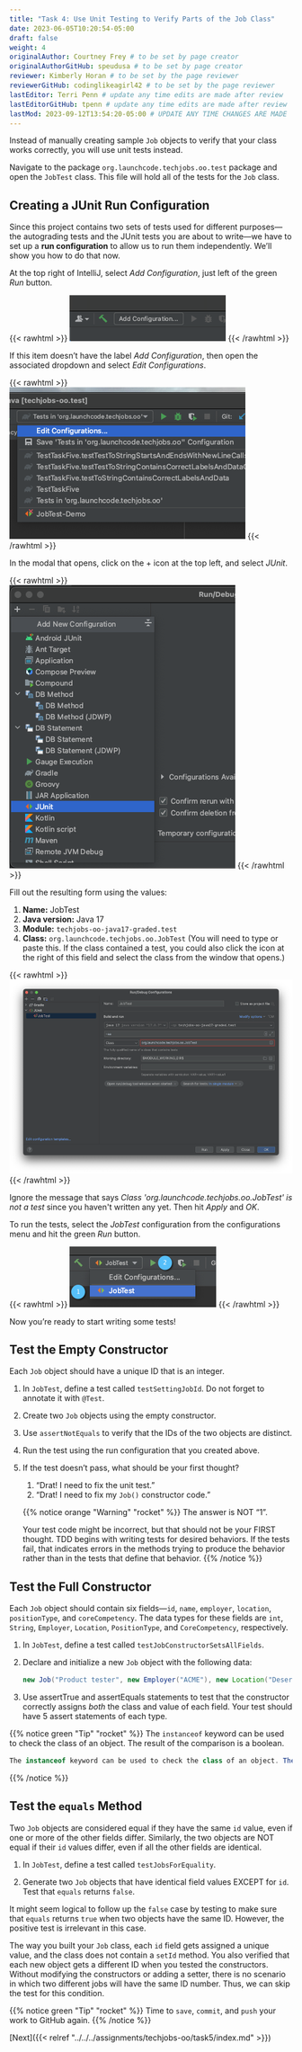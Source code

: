 ```yaml
---
title: "Task 4: Use Unit Testing to Verify Parts of the Job Class"
date: 2023-06-05T10:20:54-05:00
draft: false
weight: 4
originalAuthor: Courtney Frey # to be set by page creator
originalAuthorGitHub: speudusa # to be set by page creator
reviewer: Kimberly Horan # to be set by the page reviewer
reviewerGitHub: codinglikeagirl42 # to be set by the page reviewer
lastEditor: Terri Penn # update any time edits are made after review
lastEditorGitHub: tpenn # update any time edits are made after review
lastMod: 2023-09-12T13:54:20-05:00 # UPDATE ANY TIME CHANGES ARE MADE
---
```


Instead of manually creating sample `Job` objects to verify that your class works correctly, you will use unit tests instead.

Navigate to the package `org.launchcode.techjobs.oo.test` package and open the `JobTest` class. This file will hold all of the tests for the `Job` class.

## Creating a JUnit Run Configuration

Since this project contains two sets of tests used for different purposes—the autograding tests and the JUnit tests you are about to write—we have to set up a **run configuration** to allow us to run them independently. We’ll show you how to do that now.

At the top right of IntelliJ, select _Add Configuration_, just left of the green _Run_ button.

{{< rawhtml >}}
<img src="../figures/add-configuration.png" alt="Configuration tab">
{{< /rawhtml >}}

If this item doesn’t have the label _Add Configuration_, then open the associated dropdown and select _Edit Configurations_.

{{< rawhtml >}}
<img src="../figures/edit-configurations.png" alt="Configuration tab">
{{< /rawhtml >}}

In the modal that opens, click on the + icon at the top left, and select _JUnit_.

{{< rawhtml >}}
<img src="../figures/select-junit-configuration.png" alt="Configuration tab">
{{< /rawhtml >}}

Fill out the resulting form using the values:

   1. **Name:** JobTest
   1. **Java version:** Java 17 
   1. **Module:** `techjobs-oo-java17-graded.test`
   1. **Class:** `org.launchcode.techjobs.oo.JobTest` (You will need to type or paste this. If the class contained a test, you could also click the icon at the right of this field and select the class from the window that opens.)

{{< rawhtml >}}
<img src="../figures/jobtest-junit-configuration.png" alt="JobTest Configuration Settings">
{{< /rawhtml >}}

Ignore the message that says _Class 'org.launchcode.techjobs.oo.JobTest' is not a test_ since you haven't written any yet. Then hit _Apply_ and _OK_.

To run the tests, select the _JobTest_ configuration from the configurations menu and hit the green _Run_ button.

{{< rawhtml >}}
<img src="../figures/running-junit-config.png" alt="Configuration tab">
{{< /rawhtml >}}

Now you’re ready to start writing some tests!

## Test the Empty Constructor
Each `Job` object should have a unique ID that is an integer.

1. In `JobTest`, define a test called `testSettingJobId`. Do not forget to annotate it with `@Test`.
1. Create two `Job` objects using the empty constructor.
1. Use `assertNotEquals` to verify that the IDs of the two objects are distinct.
1. Run the test using the run configuration that you created above.
1. If the test doesn’t pass, what should be your first thought?
   1. “Drat! I need to fix the unit test.”
   1. “Drat! I need to fix my `Job()` constructor code.”

   {{% notice orange "Warning" "rocket" %}} 
   The answer is NOT “1”.

   Your test code might be incorrect, but that should not be your FIRST thought. TDD begins with writing tests for desired behaviors. If the tests fail, that indicates errors in the methods trying to produce the behavior rather than in the tests that define that behavior.
  {{% /notice %}}


## Test the Full Constructor
Each `Job` object should contain six fields—`id`, `name`, `employer`, `location`, `positionType`, and `coreCompetency`. The data types for these fields are `int`, `String`, `Employer`, `Location`, `PositionType`, and `CoreCompetency`, respectively.

1. In `JobTest`, define a test called `testJobConstructorSetsAllFields`.

1. Declare and initialize a new `Job` object with the following data:
   ```java
   new Job("Product tester", new Employer("ACME"), new Location("Desert"), new PositionType("Quality control"), new CoreCompetency("Persistence"));
   ```

1. Use assertTrue and assertEquals statements to test that the constructor correctly assigns _both_ the class and value of each field. Your test should have 5 assert statements of each type.

{{% notice green "Tip" "rocket" %}} 
 The `instanceof` keyword can be used to check the class of an object. The result of the comparison is a boolean.

 ```java
 The instanceof keyword can be used to check the class of an object. The result of the comparison is a boolean.
 ```
{{% /notice %}}

## Test the `equals` Method
Two `Job` objects are considered equal if they have the same `id` value, even if one or more of the other fields differ. Similarly, the two objects are NOT equal if their `id` values differ, even if all the other fields are identical.

   1. In `JobTest`, define a test called `testJobsForEquality`.

   1. Generate two `Job` objects that have identical field values EXCEPT for `id`. Test that `equals` returns `false`.

It might seem logical to follow up the `false` case by testing to make sure that `equals` returns `true` when two objects have the same ID. However, the positive test is irrelevant in this case.

The way you built your `Job` class, each `id` field gets assigned a unique value, and the class does not contain a `setId` method. You also verified that each new object gets a different ID when you tested the constructors. Without modifying the constructors or adding a setter, there is no scenario in which two different jobs will have the same ID number. Thus, we can skip the test for this condition.

{{% notice green "Tip" "rocket" %}} 
Time to `save`, `commit`, and `push` your work to GitHub again.
{{% /notice %}}


[Next]({{< relref "../../../assignments/techjobs-oo/task5/index.md" >}})

